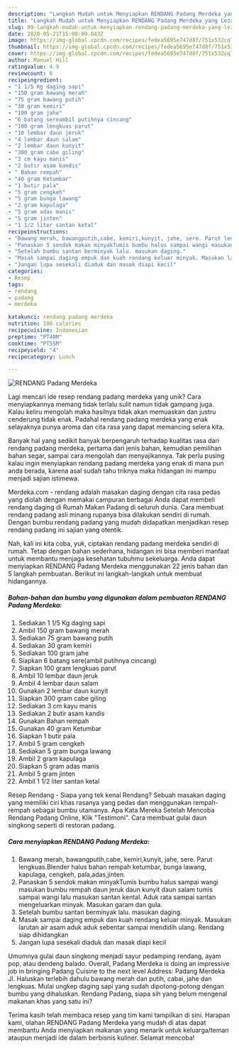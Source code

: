 ```yaml
---
description: "Langkah Mudah untuk Menyiapkan RENDANG Padang Merdeka yang Lezat"
title: "Langkah Mudah untuk Menyiapkan RENDANG Padang Merdeka yang Lezat"
slug: 99-langkah-mudah-untuk-menyiapkan-rendang-padang-merdeka-yang-lezat
date: 2020-05-21T15:00:09.043Z
image: https://img-global.cpcdn.com/recipes/fedea5695e747d8f/751x532cq70/rendang-padang-merdeka-foto-resep-utama.jpg
thumbnail: https://img-global.cpcdn.com/recipes/fedea5695e747d8f/751x532cq70/rendang-padang-merdeka-foto-resep-utama.jpg
cover: https://img-global.cpcdn.com/recipes/fedea5695e747d8f/751x532cq70/rendang-padang-merdeka-foto-resep-utama.jpg
author: Manuel Hill
ratingvalue: 4.9
reviewcount: 6
recipeingredient:
- "1 1/5 Kg daging sapi"
- "150 gram bawang merah"
- "75 gram bawang putih"
- "30 gram kemiri"
- "100 gram jahe"
- "6 batang sereambil putihnya cincang"
- "100 gram lengkuas parut"
- "10 lembar daun jeruk"
- "4 lembar daun salam"
- "2 lembar daun kunyit"
- "300 gram cabe giling"
- "3 cm kayu manis"
- "2 butir asam kandis"
- " Bahan rempah"
- "40 gram Ketumbar"
- "1 butir pala"
- "5 gram cengkeh"
- "5 gram bunga lawang"
- "2 gram kapulaga"
- "5 gram adas manis"
- "5 gram jinten"
- "1 1/2 liter santan ketal"
recipeinstructions:
- "Bawang merah, bawangputih,cabe, kemiri,kunyit, jahe, sere. Parut lengkuas.Blender halus bahan rempah ketumbar, bunga lawang, kapulaga, cengkeh, pala,adas,jinten."
- "Panaskan 5 sendok makan minyakTumis bumbu halus sampai wangi masukan bumbu rempah daun jeruk daun kunyit daun salam tumis sampai wangi lalu masukan santan kental. Aduk rata sampai santan mengeluarkan minyak. Masukan garam dan gula."
- "Setelah bumbu santan berminyak lalu. masukan daging."
- "Masak sampai daging empuk dan kuah rendang keluar minyak. Masukan larutan air asam aduk aduk sebentar sampai mendidih ulang. Rendang siap dihidangkan"
- "Jangan lupa sesekali diaduk dan masak diapi kecil"
categories:
- Resep
tags:
- rendang
- padang
- merdeka

katakunci: rendang padang merdeka 
nutrition: 106 calories
recipecuisine: Indonesian
preptime: "PT40M"
cooktime: "PT55M"
recipeyield: "4"
recipecategory: Lunch

---
```



![RENDANG Padang Merdeka](https://img-global.cpcdn.com/recipes/fedea5695e747d8f/751x532cq70/rendang-padang-merdeka-foto-resep-utama.jpg)

Lagi mencari ide resep rendang padang merdeka yang unik? Cara menyiapkannya memang tidak terlalu sulit namun tidak gampang juga. Kalau keliru mengolah maka hasilnya tidak akan memuaskan dan justru cenderung tidak enak. Padahal rendang padang merdeka yang enak selayaknya punya aroma dan cita rasa yang dapat memancing selera kita.

Banyak hal yang sedikit banyak berpengaruh terhadap kualitas rasa dari rendang padang merdeka, pertama dari jenis bahan, kemudian pemilihan bahan segar, sampai cara mengolah dan menyajikannya. Tak perlu pusing kalau ingin menyiapkan rendang padang merdeka yang enak di mana pun anda berada, karena asal sudah tahu triknya maka hidangan ini mampu menjadi sajian istimewa.

Merdeka.com - rendang adalah masakan daging dengan cita rasa pedas yang diolah dengan memakai campuran berbagai Anda dapat membeli rendang daging di Rumah Makan Padang di seluruh dunia. Cara membuat rendang padang asli minang rupanya bisa dilakukan sendiri di rumah. Dengan bumbu rendang padang yang mudah didapatkan menjadikan resep rendang padang ini sajian yang otentik.


Nah, kali ini kita coba, yuk, ciptakan rendang padang merdeka sendiri di rumah. Tetap dengan bahan sederhana, hidangan ini bisa memberi manfaat untuk membantu menjaga kesehatan tubuhmu sekeluarga. Anda dapat menyiapkan RENDANG Padang Merdeka menggunakan 22 jenis bahan dan 5 langkah pembuatan. Berikut ini langkah-langkah untuk membuat hidangannya.

<!--inarticleads1-->

##### Bahan-bahan dan bumbu yang digunakan dalam pembuatan RENDANG Padang Merdeka:

1. Sediakan 1 1/5 Kg daging sapi
1. Ambil 150 gram bawang merah
1. Sediakan 75 gram bawang putih
1. Sediakan 30 gram kemiri
1. Sediakan 100 gram jahe
1. Siapkan 6 batang sere(ambil putihnya cincang)
1. Siapkan 100 gram lengkuas parut
1. Ambil 10 lembar daun jeruk
1. Ambil 4 lembar daun salam
1. Gunakan 2 lembar daun kunyit
1. Siapkan 300 gram cabe giling
1. Sediakan 3 cm kayu manis
1. Sediakan 2 butir asam kandis
1. Gunakan  Bahan rempah
1. Gunakan 40 gram Ketumbar
1. Siapkan 1 butir pala
1. Ambil 5 gram cengkeh
1. Sediakan 5 gram bunga lawang
1. Ambil 2 gram kapulaga
1. Siapkan 5 gram adas manis
1. Ambil 5 gram jinten
1. Ambil 1 1/2 liter santan ketal


Resep Rendang - Siapa yang tek kenal Rendang? Sebuah masakan daging yang memiliki ciri khas rasanya yang pedas dan menggunakan rempah-rempah sebagai bumbu utamanya. Apa Kata Mereka Setelah Mencoba Rendang Padang Online, Klik &#34;Testimoni&#34;. Cara membuat gulai daun singkong seperti di restoran padang. 

<!--inarticleads2-->

##### Cara menyiapkan RENDANG Padang Merdeka:

1. Bawang merah, bawangputih,cabe, kemiri,kunyit, jahe, sere. Parut lengkuas.Blender halus bahan rempah ketumbar, bunga lawang, kapulaga, cengkeh, pala,adas,jinten.
1. Panaskan 5 sendok makan minyakTumis bumbu halus sampai wangi masukan bumbu rempah daun jeruk daun kunyit daun salam tumis sampai wangi lalu masukan santan kental. Aduk rata sampai santan mengeluarkan minyak. Masukan garam dan gula.
1. Setelah bumbu santan berminyak lalu. masukan daging.
1. Masak sampai daging empuk dan kuah rendang keluar minyak. Masukan larutan air asam aduk aduk sebentar sampai mendidih ulang. Rendang siap dihidangkan
1. Jangan lupa sesekali diaduk dan masak diapi kecil


Umumnya gulai daun singkong menjadi sayur pedamping rendang, ayam pop, atau dendeng balado. Overall, Padang Merdeka is doing an impressive job in bringing Padang Cuisine to the next level Address: Padang Merdeka Jl. Haluskan terlebih dahulu bawang merah dan putih, cabai, jahe dan lengkuas. Mulai ungkep daging sapi yang sudah dipotong-potong dengan bumbu yang dihaluskan. Rendang Padang, siapa sih yang belum mengenal makanan khas yang satu ini? 

Terima kasih telah membaca resep yang tim kami tampilkan di sini. Harapan kami, olahan RENDANG Padang Merdeka yang mudah di atas dapat membantu Anda menyiapkan makanan yang menarik untuk keluarga/teman ataupun menjadi ide dalam berbisnis kuliner. Selamat mencoba!
